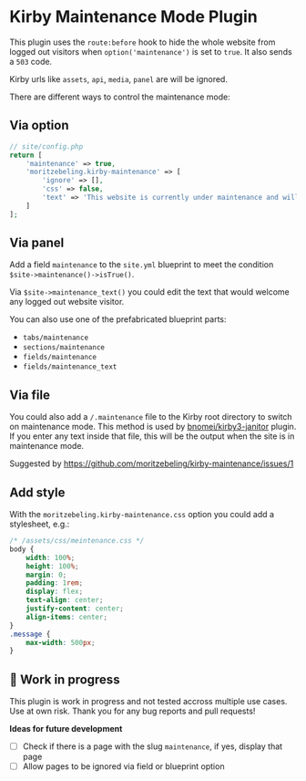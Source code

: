 # Kirby Maintenance Mode Plugin

This plugin uses the `route:before` hook to hide the whole website from logged out visitors when `option('maintenance')` is set to `true`. It also sends a `503` code.

Kirby urls like `assets`, `api`, `media`, `panel` are will be ignored.

There are different ways to control the maintenance mode:

## Via option

```php
// site/config.php
return [
    'maintenance' => true,
    'moritzebeling.kirby-maintenance' => [
        'ignore' => [],
        'css' => false,
        'text' => 'This website is currently under maintenance and will be back online soon.',
    ]
];
```

## Via panel

Add a field `maintenance` to the `site.yml` blueprint to meet the condition `$site->maintenance()->isTrue()`.

Via `$site->maintenance_text()` you could edit the text that would welcome any logged out website visitor.

You can also use one of the prefabricated blueprint parts:

- `tabs/maintenance`
- `sections/maintenance`
- `fields/maintenance`
- `fields/maintenance_text`

## Via file

You could also add a `/.maintenance` file to the Kirby root directory to switch on maintenance mode. This method is used by [bnomei/kirby3-janitor](https://github.com/bnomei/kirby3-janitor) plugin. If you enter any text inside that file, this will be the output when the site is in maintenance mode.

Suggested by https://github.com/moritzebeling/kirby-maintenance/issues/1

## Add style

With the `moritzebeling.kirby-maintenance.css` option you could add a stylesheet, e.g.:

```css
/* /assets/css/meintenance.css */
body {
    width: 100%;
    height: 100%;
    margin: 0;
    padding: 1rem;
    display: flex;
    text-align: center;
    justify-content: center;
    align-items: center;
}
.message {
    max-width: 500px;
}
```

## 🚧 Work in progress
This plugin is work in progress and not tested accross multiple use cases. Use at own risk. Thank you for any bug reports and pull requests!

**Ideas for future development**
- [ ] Check if there is a page with the slug `maintenance`, if yes, display that page
- [ ] Allow pages to be ignored via field or blueprint option